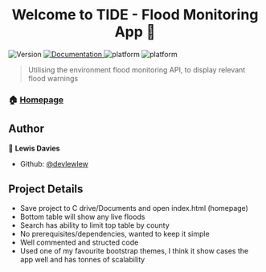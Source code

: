 <h1 align="center">Welcome to TIDE - Flood Monitoring App 👋</h1>
<p>
  <img alt="Version" src="https://img.shields.io/badge/version-1.0-blue.svg?cacheSeconds=2592000" />
  <a href="https://github.com/devlewlew/floor-monitoring-app/blob/main/README.md" target="_blank">
    <img alt="Documentation" src="https://img.shields.io/badge/documentation-yes-brightgreen.svg" />
  </a>
    <img alt="platform" src="https://img.shields.io/badge/bootstrap-v5.0.2-blue" />
    <img alt="platform" src="https://img.shields.io/badge/jQuery-v3.6.0-blue" />
</p>

> Utilising the environment flood monitoring API, to display relevant flood warnings

### 🏠 [Homepage](https://github.com/devlewlew/floor-monitoring-app/blob/main/TIDE/index.html)

## Author

👤 **Lewis Davies**

* Github: [@devlewlew](https://github.com/devlewlew)

## Project Details

* Save project to C drive/Documents and open index.html (homepage)
* Bottom table will show any live floods
* Search has ability to limit top table by county
* No prerequisites/dependencies, wanted to keep it simple
* Well commented and structed code
* Used one of my favourite bootstrap themes, I think it show cases the app well and has tonnes of scalability
